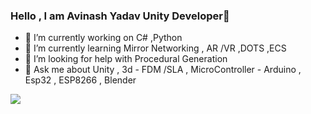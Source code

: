### Hello , I am Avinash Yadav Unity Developer👋


- 🔭 I’m currently working on C# ,Python 
- 🌱 I’m currently learning Mirror Networking , AR /VR ,DOTS ,ECS
- 🤔 I’m looking for help with Procedural Generation 
- 💬 Ask me about Unity , 3d - FDM /SLA  , MicroController - Arduino , Esp32 , ESP8266  , Blender 


<img src="https://github-readme-stats.vercel.app/api?username=Avin19&&show_icons=true&title_color=66ff33&icon_color=bb2ade&text_color=daf7dc&bg_color=191919">
